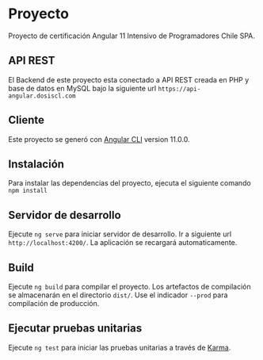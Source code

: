 # Proyecto

Proyecto de certificación Angular 11 Intensivo de Programadores Chile SPA. 

## API REST

El Backend de este proyecto esta conectado a API REST creada en PHP y base de datos en MySQL bajo la siguiente url `https://api-angular.dosiscl.com`

## Cliente

Este proyecto se generó con [Angular CLI](https://github.com/angular/angular-cli) version 11.0.0.

## Instalación

Para instalar las dependencias del proyecto, ejecuta el siguiente comando `npm install`

## Servidor de desarrollo

Ejecute `ng serve` para iniciar servidor de desarrollo. Ir a siguiente url `http://localhost:4200/`. La aplicación se recargará automaticamente.

## Build

Ejecute `ng build` para compilar el proyecto. Los artefactos de compilación se almacenarán en el directorio `dist/`. Use el indicador `--prod` para compilación de producción.

## Ejecutar pruebas unitarias

Ejecute `ng test` para iniciar las pruebas unitarias a través de [Karma](https://karma-runner.github.io).

